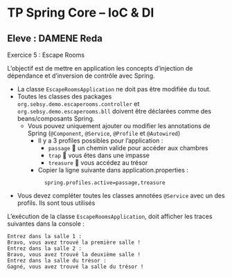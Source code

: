 # TP Spring Core – IoC & DI

## Eleve : DAMENE Reda

Exercice 5 : Escape Rooms

L’objectif est de mettre en application les concepts d’injection de dépendance et d’inversion de contrôle avec Spring.

- La classe `EscapeRoomsApplication` ne doit pas être modifiée du tout.
- Toutes	les	classes	des	packages `org.sebsy.demo.escaperooms.controller` et `org.sebsy.demo.escaperooms.bll` doivent être déclarées comme des beans/composants Spring. 
  - Vous pouvez uniquement ajouter ou modifier les annotations de Spring (`@Component`, `@Service`, `@Profile` et `@Autowired`)
    - Il y a 3 profiles possibles pour l’application :
      - `passage`  un chemin valide pour accéder aux chambres
      - `trap`  vous êtes dans une impasse
      - `treasure`  vous accédez au trésor
    - Copier la ligne suivante dans application.properties :
      ```editorconfig
        spring.profiles.active=passage,treasure
      ```
- Vous devez compléter toutes les classes annotées `@Service` avec un des profils. Ils sont tous utilisés

L’exécution de la classe `EscapeRoomsApplication`, doit afficher les traces suivantes dans la console :

```editorconfig
Entrez dans la salle 1 :
Bravo, vous avez trouvé la première salle !
Entrez dans la salle 2 :
Bravo, vous avez trouvé la deuxième salle ! 
Entrez dans la salle du trésor :
Gagné, vous avez trouvé la salle du trésor !
```
